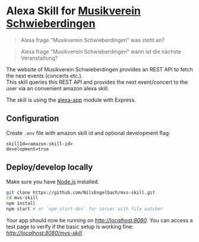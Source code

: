 # Alexa Skill for [Musikverein Schwieberdingen](https://mv-schwieberdingen.de)

> Alexa frage "Musikverein Schwieberdingen" was steht an?

> Alexa frage "Musikverein Schwieberdingen" wann ist die nächste Veranstaltung?


The website of Musikverein Schwieberdingen provides an REST API to fetch the next events (concerts etc.).  
This skill queries this REST API and provides the next event/concert to the user via an convenient amazon alexa skill.

The skill is using the [alexa-app](https://github.com/alexa-js/alexa-app) module with Express.

## Configuration

Create `.env` file with amazon skill id and optional development flag:
```
skillId=<amazon-skill-id>
development=true
```

## Deploy/develop locally

Make sure you have [Node.js](http://nodejs.org/) installed.

```sh
git clone https://github.com/NilsEngelbach/mvs-skill.git
cd mvs-skill
npm install
npm start # or `npm start-dev` for server with file watcher
```

Your app should now be running on *[http://localhost:8080](http://localhost:8080)*.
You can access a test page to verify if the basic setup is working fine: *[http://localhost:8080/mvs-skill](http://localhost:8080/mvs-skill)*.
